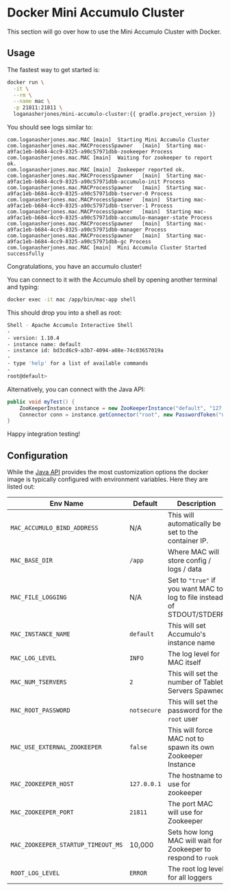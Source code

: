 # Docker Mini Accumulo Cluster

This section will go over how to use the Mini Accumulo Cluster with Docker.

## Usage

The fastest way to get started is:

```bash
docker run \
  -it \
  --rm \
  --name mac \
  -p 21811:21811 \
  loganasherjones/mini-accumulo-cluster:{{ gradle.project_version }}
```

You should see logs similar to:

```text
com.loganasherjones.mac.MAC	[main]	Starting Mini Accumulo Cluster
com.loganasherjones.mac.MACProcessSpawner	[main]	Starting mac-a9fac1eb-b684-4cc9-8325-a90c57971dbb-zookeeper Process
com.loganasherjones.mac.MAC	[main]	Waiting for zookeeper to report ok.
com.loganasherjones.mac.MAC	[main]	Zookeeper reported ok.
com.loganasherjones.mac.MACProcessSpawner	[main]	Starting mac-a9fac1eb-b684-4cc9-8325-a90c57971dbb-accumulo-init Process
com.loganasherjones.mac.MACProcessSpawner	[main]	Starting mac-a9fac1eb-b684-4cc9-8325-a90c57971dbb-tserver-0 Process
com.loganasherjones.mac.MACProcessSpawner	[main]	Starting mac-a9fac1eb-b684-4cc9-8325-a90c57971dbb-tserver-1 Process
com.loganasherjones.mac.MACProcessSpawner	[main]	Starting mac-a9fac1eb-b684-4cc9-8325-a90c57971dbb-accumulo-manager-state Process
com.loganasherjones.mac.MACProcessSpawner	[main]	Starting mac-a9fac1eb-b684-4cc9-8325-a90c57971dbb-manager Process
com.loganasherjones.mac.MACProcessSpawner	[main]	Starting mac-a9fac1eb-b684-4cc9-8325-a90c57971dbb-gc Process
com.loganasherjones.mac.MAC	[main]	Mini Accumulo Cluster Started successfully
```

Congratulations, you have an accumulo cluster!

You can connect to it with the Accumulo shell by opening another terminal and
typing:

```bash
docker exec -it mac /app/bin/mac-app shell
```

This should drop you into a shell as root:

```bash
Shell - Apache Accumulo Interactive Shell
- 
- version: 1.10.4
- instance name: default
- instance id: bd3cd6c9-a3b7-4094-a08e-74c03657019a
- 
- type 'help' for a list of available commands
- 
root@default>
```

Alternatively, you can connect with the Java API:

```java
public void myTest() {
    ZooKeeperInstance instance = new ZooKeeperInstance("default", "127.0.0.1:21811");
    Connector conn = instance.getConnector("root", new PasswordToken("notsecure"));
}
```

Happy integration testing!

## Configuration

While the [Java API](../java/index.md) provides the most customization options
the docker image is typically configured with environment variables. Here they
are listed out:

| Env Name                           | Default     | Description                                                             |
|------------------------------------|-------------|-------------------------------------------------------------------------|
| `MAC_ACCUMULO_BIND_ADDRESS `       | N/A         | This will automatically be set to the container IP.                     |
| `MAC_BASE_DIR`                     | `/app`      | Where MAC will store config / logs / data                               |
| `MAC_FILE_LOGGING`                 | N/A         | Set to `"true"` if you want MAC to log to file instead of STDOUT/STDERR |
| `MAC_INSTANCE_NAME`                | `default`   | This will set Accumulo's instance name                                  |
| `MAC_LOG_LEVEL`                    | `INFO`      | The log level for MAC itself                                            |
| `MAC_NUM_TSERVERS`                 | `2`         | This will set the number of Tablet Servers Spawned                      |
| `MAC_ROOT_PASSWORD`                | `notsecure` | This will set the password for the `root` user                          |
| `MAC_USE_EXTERNAL_ZOOKEEPER`       | `false`     | This will force MAC not to spawn its own Zookeeper Instance             |
| `MAC_ZOOKEEPER_HOST`               | `127.0.0.1` | The hostname to use for zookeeper                                       |
| `MAC_ZOOKEEPER_PORT`               | `21811`     | The port MAC will use for Zookeeper                                     |
| `MAC_ZOOKEEPER_STARTUP_TIMEOUT_MS` | 10,000      | Sets how long MAC will wait for Zookeeper to respond to `ruok`          |
| `ROOT_LOG_LEVEL`                   | `ERROR`     | The root log level for all loggers                                      |
